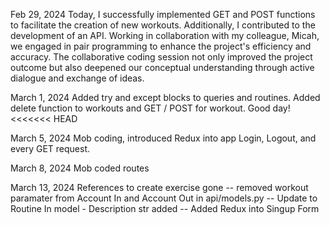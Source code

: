 Feb 29, 2024
Today, I successfully implemented GET and POST functions to facilitate the creation of new workouts. Additionally, I contributed to the development of an API. Working in collaboration with my colleague, Micah, we engaged in pair programming to enhance the project's efficiency and accuracy. The collaborative coding session not only improved the project outcome but also deepened our conceptual understanding through active dialogue and exchange of ideas.

March 1, 2024
Added try and except blocks to queries and routines.
Added delete function to workouts and GET / POST for workout. Good day!
<<<<<<< HEAD


March 5, 2024
Mob coding, introduced Redux into app Login, Logout, and every GET request.

March 8, 2024
Mob coded routes

March 13, 2024
References to create exercise gone -- removed workout paramater from Account In and Account Out in api/models.py -- Update to Routine In model - Description str added -- Added Redux into Singup Form